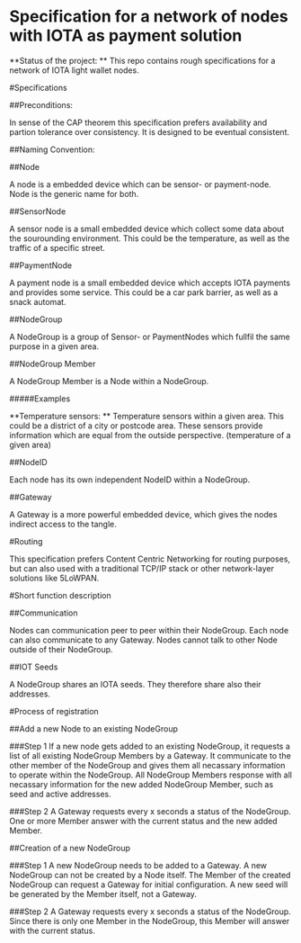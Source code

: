 # Specification for a network of nodes with IOTA as payment solution

**Status of the project: ** This repo contains rough specifications for a network of IOTA light wallet nodes.

#Specifications

##Preconditions:

In sense of the CAP theorem this specification prefers availability and partion tolerance over consistency. It is designed to be eventual consistent.

##Naming Convention:

##Node

A node is a embedded device which can be sensor- or payment-node. Node is the generic name for both.

##SensorNode

A sensor node is a small embedded device which collect some data about the sourounding environment. This could be the temperature, as well as the traffic of a specific street.

##PaymentNode

A payment node is a small embedded device which accepts IOTA payments and provides some service. This could be a car park barrier, as well as a snack automat.

##NodeGroup

A NodeGroup is a group of Sensor- or PaymentNodes which fullfil the same purpose in a given area.

##NodeGroup Member

A NodeGroup Member is a Node within a NodeGroup.

#####Examples

**Temperature sensors: ** Temperature sensors within a given area. This could be a district of a city or postcode area. These sensors provide information which are equal from the outside perspective. (temperature of a given area)

##NodeID

Each node has its own independent NodeID within a NodeGroup.

##Gateway

A Gateway is a more powerful embedded device, which gives the nodes indirect access to the tangle.

#Routing

This specification prefers Content Centric Networking for routing purposes, but can also used with a traditional TCP/IP stack or other network-layer solutions like 5LoWPAN.

#Short function description

##Communication

Nodes can communication peer to peer within their NodeGroup. Each node can also communicate to any Gateway. Nodes cannot talk to other Node outside of their NodeGroup.

##IOT Seeds

A NodeGroup shares an IOTA seeds. They therefore share also their addresses.


#Process of registration

##Add a new Node to an existing NodeGroup

###Step 1
If a new node gets added to an existing NodeGroup, it requests a list of all existing NodeGroup Members by a Gateway. It communicate to the other member of the NodeGroup and gives them all necassary information to operate within the NodeGroup. All NodeGroup Members response with all necassary information for the new added NodeGroup Member, such as seed and active addresses.

###Step 2
A Gateway requests every x seconds a status of the NodeGroup. One or more Member answer with the current status and the new added Member.

##Creation of a new NodeGroup

###Step 1
A new NodeGroup needs to be added to a Gateway. A new NodeGroup can not be created by a Node itself. The Member of the created NodeGroup can request a Gateway for initial configuration. A new seed will be generated by the Member itself, not a Gateway.

###Step 2
A Gateway requests every x seconds a status of the NodeGroup. Since there is only one Member in the NodeGroup, this Member will answer with the current status.


